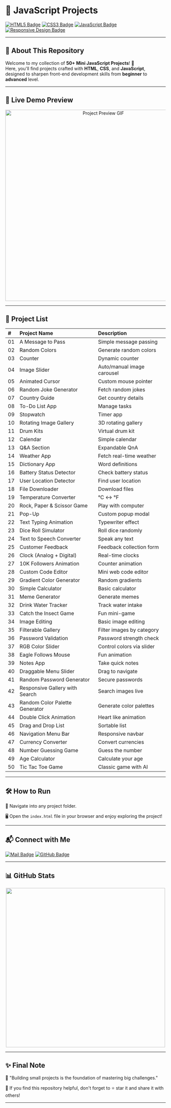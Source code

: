 # 🚀 JavaScript Projects

[![HTML5 Badge](https://img.shields.io/badge/HTML5-%23E34F26?style=for-the-badge&logo=html5&logoColor=white&labelColor=101010)](#)
[![CSS3 Badge](https://img.shields.io/badge/CSS3-%231572B6?style=for-the-badge&logo=css3&logoColor=white&labelColor=101010)](#)
[![JavaScript Badge](https://img.shields.io/badge/JavaScript-%23F7DF1E?style=for-the-badge&logo=javascript&logoColor=black&labelColor=101010)](#)
[![Responsive Design Badge](https://img.shields.io/badge/Responsive-Design-green?style=for-the-badge&logo=responsive-design&logoColor=white&labelColor=101010)](#)

---

## 📜 About This Repository

Welcome to my collection of **50+ Mini JavaScript Projects**! 🎯  
Here, you'll find projects crafted with **HTML**, **CSS**, and **JavaScript**, designed to sharpen front-end development skills from **beginner** to **advanced** level.

---

## 🎥 Live Demo Preview

<p align="center">
  <img src="https://media.giphy.com/media/3o7qE1YN7aBOFPRw8E/giphy.gif" alt="Project Preview GIF" width="600px">
</p>

---

## 📂 Project List

| # | Project Name | Description |
|:-|:-------------|:------------|
| 01 | A Message to Pass | Simple message passing |
| 02 | Random Colors | Generate random colors |
| 03 | Counter | Dynamic counter |
| 04 | Image Slider | Auto/manual image carousel |
| 05 | Animated Cursor | Custom mouse pointer |
| 06 | Random Joke Generator | Fetch random jokes |
| 07 | Country Guide | Get country details |
| 08 | To-Do List App | Manage tasks |
| 09 | Stopwatch | Timer app |
| 10 | Rotating Image Gallery | 3D rotating gallery |
| 11 | Drum Kits | Virtual drum kit |
| 12 | Calendar | Simple calendar |
| 13 | Q&A Section | Expandable QnA |
| 14 | Weather App | Fetch real-time weather |
| 15 | Dictionary App | Word definitions |
| 16 | Battery Status Detector | Check battery status |
| 17 | User Location Detector | Find user location |
| 18 | File Downloader | Download files |
| 19 | Temperature Converter | °C ↔ °F |
| 20 | Rock, Paper & Scissor Game | Play with computer |
| 21 | Pop-Up | Custom popup modal |
| 22 | Text Typing Animation | Typewriter effect |
| 23 | Dice Roll Simulator | Roll dice randomly |
| 24 | Text to Speech Converter | Speak any text |
| 25 | Customer Feedback | Feedback collection form |
| 26 | Clock (Analog + Digital) | Real-time clocks |
| 27 | 10K Followers Animation | Counter animation |
| 28 | Custom Code Editor | Mini web code editor |
| 29 | Gradient Color Generator | Random gradients |
| 30 | Simple Calculator | Basic calculator |
| 31 | Meme Generator | Generate memes |
| 32 | Drink Water Tracker | Track water intake |
| 33 | Catch the Insect Game | Fun mini-game |
| 34 | Image Editing | Basic image editing |
| 35 | Filterable Gallery | Filter images by category |
| 36 | Password Validation | Password strength check |
| 37 | RGB Color Slider | Control colors via slider |
| 38 | Eagle Follows Mouse | Fun animation |
| 39 | Notes App | Take quick notes |
| 40 | Draggable Menu Slider | Drag to navigate |
| 41 | Random Password Generator | Secure passwords |
| 42 | Responsive Gallery with Search | Search images live |
| 43 | Random Color Palette Generator | Generate color palettes |
| 44 | Double Click Animation | Heart like animation |
| 45 | Drag and Drop List | Sortable list |
| 46 | Navigation Menu Bar | Responsive navbar |
| 47 | Currency Converter | Convert currencies |
| 48 | Number Guessing Game | Guess the number |
| 49 | Age Calculator | Calculate your age |
| 50 | Tic Tac Toe Game | Classic game with AI |

---

## 🛠️ How to Run

📂 Navigate into any project folder.

🖥️ Open the `index.html` file in your browser and enjoy exploring the project!

---

## 📬 Connect with Me

[![Mail Badge](https://img.shields.io/badge/Email-avinash.singh2020%40yahoo.com-orange?style=for-the-badge&logo=gmail&logoColor=white)](mailto:avinash.singh2020@yahoo.com)
[![GitHub Badge](https://img.shields.io/badge/GitHub-100000?style=for-the-badge&logo=github&logoColor=white)](https://github.com/Avinash-Singh1993)

---

## 📊 GitHub Stats

<p align="center">
  <img src="https://github-readme-stats.vercel.app/api?username=Avinash-Singh1993&show_icons=true&theme=tokyonight" width="500px"/>
</p>

---

## ✨ Final Note

🚀 "Building small projects is the foundation of mastering big challenges."

🌟 If you find this repository helpful, don't forget to ⭐ star it and share it with others!

---

